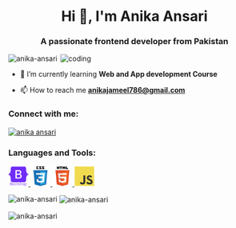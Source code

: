 <h1 align="center">Hi 👋, I'm Anika Ansari</h1>
<h3 align="center">A passionate frontend developer from Pakistan</h3>

<img align ="right"  alt ="coding" width = "400"  src ="https://res.cloudinary.com/practicaldev/image/fetch/s--O0u1bNHs--/c_limit%2Cf_auto%2Cfl_progressive%2Cq_66%2Cw_880/https://miro.medium.com/max/1400/0*PXf5ge7QCN9Ga_CL.gif">


<p align="left"> <img src="https://komarev.com/ghpvc/?username=anika-ansari&label=Profile%20views&color=0e75b6&style=flat" alt="anika-ansari" /> </p>

- 🔭 I’m currently learning **Web and App development Course**

- 📫 How to reach me **anikajameel786@gmail.com**

<h3 align="left">Connect with me:</h3>
<p align="left">
<a href="https://linkedin.com/in/anika ansari" target="blank"><img align="center" src="https://raw.githubusercontent.com/rahuldkjain/github-profile-readme-generator/master/src/images/icons/Social/linked-in-alt.svg" alt="anika ansari" height="30" width="40" /></a>
</p>

<h3 align="left">Languages and Tools:</h3>
<p align="left"> <a href="https://getbootstrap.com" target="_blank" rel="noreferrer"> <img src="https://raw.githubusercontent.com/devicons/devicon/master/icons/bootstrap/bootstrap-plain-wordmark.svg" alt="bootstrap" width="40" height="40"/> </a> <a href="https://www.w3schools.com/css/" target="_blank" rel="noreferrer"> <img src="https://raw.githubusercontent.com/devicons/devicon/master/icons/css3/css3-original-wordmark.svg" alt="css3" width="40" height="40"/> </a> <a href="https://www.w3.org/html/" target="_blank" rel="noreferrer"> <img src="https://raw.githubusercontent.com/devicons/devicon/master/icons/html5/html5-original-wordmark.svg" alt="html5" width="40" height="40"/> </a> <a href="https://developer.mozilla.org/en-US/docs/Web/JavaScript" target="_blank" rel="noreferrer"> <img src="https://raw.githubusercontent.com/devicons/devicon/master/icons/javascript/javascript-original.svg" alt="javascript" width="40" height="40"/> </a> </p>

<p><img align="left" src="https://github-readme-stats.vercel.app/api/top-langs?username=anika-ansari&show_icons=true&locale=en&layout=compact" alt="anika-ansari" /></p>

<p>&nbsp;<img align="center" src="https://github-readme-stats.vercel.app/api?username=anika-ansari&show_icons=true&locale=en" alt="anika-ansari" /></p>

<p><img align="center" src="https://github-readme-streak-stats.herokuapp.com/?user=anika-ansari&" alt="anika-ansari" /></p>
